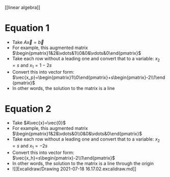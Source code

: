 [[linear algebra]]
# Equation 1
- Take $A\vec{x}=\vec{b}$
- For example, this augmented matrix $\begin{pmatrix}1&2&\vdots&1\\0&0&\vdots&0\end{pmatrix}$
- Take each row without a leading one and convert that to a variable: $x_2=s$ and $x_1=1-2s$
- Convert this into vector form: $\vec{x_p}=\begin{pmatrix}1\\0\end{pmatrix}+s\begin{pmatrix}-2\\1\end{pmatrix}$
- In other words, the solution to the matrix is a line

# Equation 2
- Take $A\vec{x}=\vec{0}$
- For example, this augmented matrix $\begin{pmatrix}1&2&\vdots&0\\0&0&\vdots&0\end{pmatrix}$
- Take each row without a leading one and convert that to a variable: $x_2=s$ and $x_1=-2s$
- Convert this into vector form: $\vec{x_h}=s\begin{pmatrix}-2\\1\end{pmatrix}$
- In other words, the solution to the matrix is a line through the origin
- ![[Excalidraw/Drawing 2021-07-18 16.17.02.excalidraw.md]]
